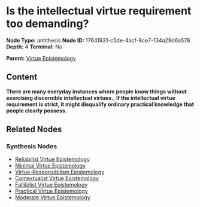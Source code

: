# Is the intellectual virtue requirement too demanding?

**Node Type:** antithesis
**Node ID:** 17641931-c5de-4acf-8ce7-134a29d6a578
**Depth:** 4
**Terminal:** No

**Parent:** [Virtue Epistemology](virtue-epistemology-synthesis-7b020d69-e86c-4087-b733-fe2b6f427ba6.md)

## Content

**There are many everyday instances where people know things without exercising discernible intellectual virtues.**, **If the intellectual virtue requirement is strict, it might disqualify ordinary practical knowledge that people clearly possess.**

## Related Nodes

### Synthesis Nodes

- [Reliabilist Virtue Epistemology](reliabilist-virtue-epistemology-synthesis-cb7f7b93-2137-481d-a6bc-aca8c0d721e6.md)
- [Minimal Virtue Epistemology](minimal-virtue-epistemology-synthesis-e00baa9b-5733-4abc-8a1d-9fc2ce6c0646.md)
- [Virtue-Responsibilism Epistemology](virtue-responsibilism-epistemology-synthesis-637affc4-e314-437e-9be9-e3a316dbb725.md)
- [Contextualist Virtue Epistemology](contextualist-virtue-epistemology-synthesis-2e9d5eb8-dd2c-49db-a12d-7eae591771db.md)
- [Fallibilist Virtue Epistemology](fallibilist-virtue-epistemology-synthesis-20a0bdc2-49ed-41db-9809-e707ec5ef450.md)
- [Practical Virtue Epistemology](practical-virtue-epistemology-synthesis-39a134da-6e20-42ef-b2c4-5ce6b1017364.md)
- [Moderate Virtue Epistemology](moderate-virtue-epistemology-synthesis-8855f04c-a08a-4e61-acf6-4b8b84ded83f.md)
